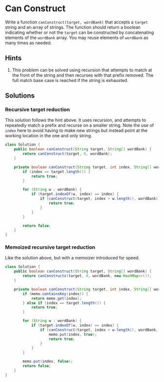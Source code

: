 # Can Construct

Write a function `canConstruct(target, wordBank)` that accepts a `target`
string and an array of strings. The function should return a boolean indicating
whether or not the `target` can be constructed by concatenating elements of the
`wordBank` array. You may reuse elements of `wordBank` as many times as needed.


## Hints

1. This problem can be solved using recursion that attempts to match at the
   front of the string and then recurses with that prefix removed. The full
   match base case is reached if the string is exhausted.

## Solutions

### Recursive target reduction

This solution follows the hint above. It uses recursion, and attempts to
repeatedly match a prefix and recurse on a smaller string. Note the use
of `index` here to avoid having to make new strings but instead point at
the working location in the one and only string.

```java
class Solution {
    public boolean canConstruct(String target, String[] wordBank) {
        return canConstruct(target, 0, wordBank);
    }

    private boolean canConstruct(String target, int index, String[] wordBank) {
        if (index == target.length()) {
            return true;
        }

        for (String w : wordBank) {
            if (target.indexOf(w, index) == index) {
                if (canConstruct(target, index + w.length(), wordBank)) {
                    return true;
                }
            }
        }

        return false;
    }
}
```

### Memoized recursive target reduction

Like the solution above, but with a memoizer introduced for speed.

```java
class Solution {
    public boolean canConstruct(String target, String[] wordBank) {
        return canConstructx(target, 0, wordBank, new HashMap<>());
    }

    private boolean canConstruct(String target, int index, String[] wordBank, Map<Integer, Boolean> memo) {
        if (memo.containsKey(index)) {
            return memo.get(index);
        } else if (index == target.length()) {
            return true;
        }

        for (String w : wordBank) {
            if (target.indexOf(w, index) == index) {
                if (canConstruct(target, index + w.length(), wordBank, memo)) {
                    memo.put(index, true);
                    return true;
                }
            }
        }

        memo.put(index, false);
        return false;
    }
}
```
